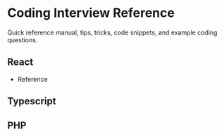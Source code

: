 # Coding Interview Reference

Quick reference manual, tips, tricks, code snippets, and example coding questions.

## React

- Reference

## Typescript

## PHP

